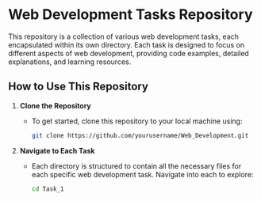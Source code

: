 # Web Development Tasks Repository

This repository is a collection of various web development tasks, each encapsulated within its own directory. Each task is designed to focus on different aspects of web 
development, providing code examples, detailed explanations, and learning resources.

## How to Use This Repository

1. **Clone the Repository**
   - To get started, clone this repository to your local machine using:
     ```bash
     git clone https://github.com/yourusername/Web_Development.git
     ```

2. **Navigate to Each Task**
   - Each directory is structured to contain all the necessary files for each specific web development task. Navigate into each to explore:
     ```bash
     cd Task_1
     ```

